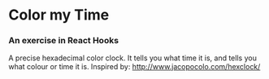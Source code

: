# Color my Time

### An exercise in React Hooks

A precise hexadecimal color clock. It tells you what time it is, and tells you what colour or time it is. Inspired by: http://www.jacopocolo.com/hexclock/
